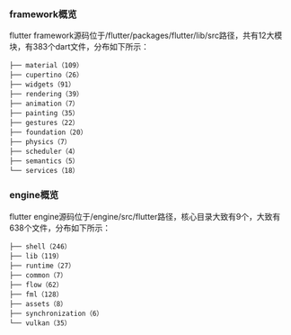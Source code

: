 


### framework概览
flutter framework源码位于/flutter/packages/flutter/lib/src路径，共有12大模块，有383个dart文件，分布如下所示：

```
├── material（109）
├── cupertino（26）
├── widgets（91）
├── rendering（39）
├── animation（7）
├── painting（35）
├── gestures（22）
├── foundation（20）
├── physics（7）
├── scheduler（4）
├── semantics（5）
└── services（18）
```

### engine概览
flutter engine源码位于/engine/src/flutter路径，核心目录大致有9个，大致有638个文件，分布如下所示：

```
├── shell（246）
├── lib（119）
├── runtime（27）
├── common（7）
├── flow（62）
├── fml（128）
├── assets（8）
├── synchronization（6）
└── vulkan（35）
```
